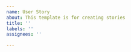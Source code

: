 ```yaml
---
name: User Story
about: This template is for creating stories
title: ''
labels: ''
assignees: ''

---
```



